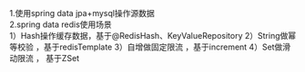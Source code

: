 1.使用spring data jpa+mysql操作源数据  
2.spring data redis使用场景  
1）Hash操作缓存数据，基于@RedisHash、KeyValueRepository 
2）String做幂等校验 ，基于redisTemplate
3）自增做固定限流  ，基于increment
4）Set做滑动限流 ， 基于ZSet
